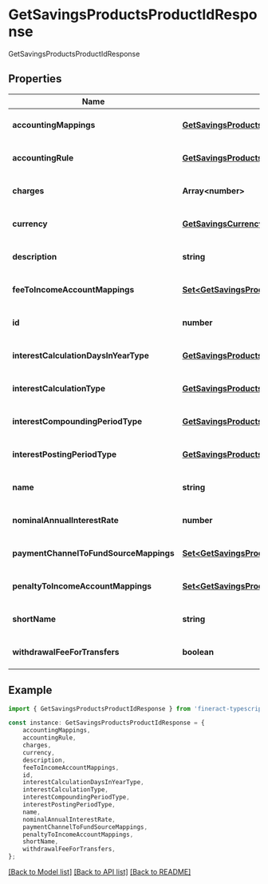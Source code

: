 # GetSavingsProductsProductIdResponse

GetSavingsProductsProductIdResponse

## Properties

Name | Type | Description | Notes
------------ | ------------- | ------------- | -------------
**accountingMappings** | [**GetSavingsProductsAccountingMappings**](GetSavingsProductsAccountingMappings.md) |  | [optional] [default to undefined]
**accountingRule** | [**GetSavingsProductsAccountingRule**](GetSavingsProductsAccountingRule.md) |  | [optional] [default to undefined]
**charges** | **Array&lt;number&gt;** |  | [optional] [default to undefined]
**currency** | [**GetSavingsCurrency**](GetSavingsCurrency.md) |  | [optional] [default to undefined]
**description** | **string** |  | [optional] [default to undefined]
**feeToIncomeAccountMappings** | [**Set&lt;GetSavingsProductsFeeToIncomeAccountMappings&gt;**](GetSavingsProductsFeeToIncomeAccountMappings.md) |  | [optional] [default to undefined]
**id** | **number** |  | [optional] [default to undefined]
**interestCalculationDaysInYearType** | [**GetSavingsProductsInterestCalculationDaysInYearType**](GetSavingsProductsInterestCalculationDaysInYearType.md) |  | [optional] [default to undefined]
**interestCalculationType** | [**GetSavingsProductsInterestCalculationType**](GetSavingsProductsInterestCalculationType.md) |  | [optional] [default to undefined]
**interestCompoundingPeriodType** | [**GetSavingsProductsInterestCompoundingPeriodType**](GetSavingsProductsInterestCompoundingPeriodType.md) |  | [optional] [default to undefined]
**interestPostingPeriodType** | [**GetSavingsProductsInterestPostingPeriodType**](GetSavingsProductsInterestPostingPeriodType.md) |  | [optional] [default to undefined]
**name** | **string** |  | [optional] [default to undefined]
**nominalAnnualInterestRate** | **number** |  | [optional] [default to undefined]
**paymentChannelToFundSourceMappings** | [**Set&lt;GetSavingsProductsPaymentChannelToFundSourceMappings&gt;**](GetSavingsProductsPaymentChannelToFundSourceMappings.md) |  | [optional] [default to undefined]
**penaltyToIncomeAccountMappings** | [**Set&lt;GetSavingsProductsPenaltyToIncomeAccountMappings&gt;**](GetSavingsProductsPenaltyToIncomeAccountMappings.md) |  | [optional] [default to undefined]
**shortName** | **string** |  | [optional] [default to undefined]
**withdrawalFeeForTransfers** | **boolean** |  | [optional] [default to undefined]

## Example

```typescript
import { GetSavingsProductsProductIdResponse } from 'fineract-typescript-client';

const instance: GetSavingsProductsProductIdResponse = {
    accountingMappings,
    accountingRule,
    charges,
    currency,
    description,
    feeToIncomeAccountMappings,
    id,
    interestCalculationDaysInYearType,
    interestCalculationType,
    interestCompoundingPeriodType,
    interestPostingPeriodType,
    name,
    nominalAnnualInterestRate,
    paymentChannelToFundSourceMappings,
    penaltyToIncomeAccountMappings,
    shortName,
    withdrawalFeeForTransfers,
};
```

[[Back to Model list]](../README.md#documentation-for-models) [[Back to API list]](../README.md#documentation-for-api-endpoints) [[Back to README]](../README.md)
